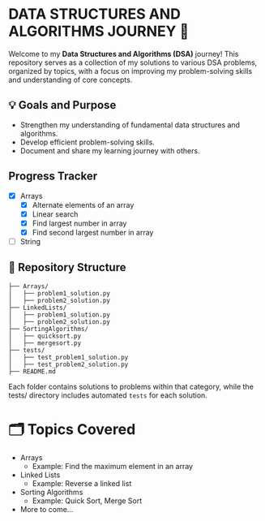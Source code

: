 # DATA STRUCTURES AND ALGORITHMS JOURNEY 🚀

Welcome to my **Data Structures and Algorithms (DSA)** journey!
This repository serves as a collection of my solutions to various DSA problems,
organized by topics, with a focus on improving my problem-solving skills and understanding of core concepts.

## 💡 Goals and Purpose

- Strengthen my understanding of fundamental data structures and algorithms.
- Develop efficient problem-solving skills.
- Document and share my learning journey with others.

## Progress Tracker

- [x] Arrays
  - [x] Alternate elements of an array
  - [x] Linear search
  - [x] Find largest number in array
  - [x] Find second largest number in array
- [ ] String

## 📂 Repository Structure

```DSA-Journey/
├── Arrays/
│   ├── problem1_solution.py
│   ├── problem2_solution.py
├── LinkedLists/
│   ├── problem1_solution.py
│   ├── problem2_solution.py
├── SortingAlgorithms/
│   ├── quicksort.py
│   ├── mergesort.py
├── tests/
│   ├── test_problem1_solution.py
│   ├── test_problem2_solution.py
├── README.md
```

Each folder contains solutions to problems within that category, while the tests/ directory includes automated `tests` for each solution.

# 🗂️ Topics Covered

- Arrays
  - Example: Find the maximum element in an array
- Linked Lists
  - Example: Reverse a linked list
- Sorting Algorithms
  - Example: Quick Sort, Merge Sort
- More to come...
